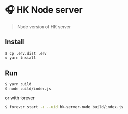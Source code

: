# 🎧 HK Node server

> Node version of HK server

## Install

```bash
$ cp .env.dist .env
$ yarn install
```

## Run

```bash
$ yarn build
$ node build/index.js
```

or with forever

```bash
$ forever start -a --uid hk-server-node build/index.js
```
